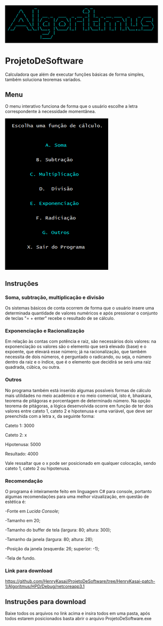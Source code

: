 ![](logocerta.PNG)
# ProjetoDeSoftware
Calculadora que além de executar funções básicas de forma simples, também soluciona teoremas variados.

## Menu
O menu interativo funciona de forma que o usuário escolhe a letra correspondente à necessidade momentânea.

![](menucerto.PNG)


## Instruções
### Soma, subtração, multiplicação e divisão
Os sistemas básicos de conta ocorrem de forma que o usuário insere uma determinada quantidade de valores numéricos e após pressionar o conjunto de teclas "= + enter" recebe o resultado de se cálculo.

### Exponenciação e Racionalização
Em relação às contas com potência e raiz, são necessários dois valores: na exponenciação os valores são o elemento que será elevado (base) e o expoente, que elevará esse número; já na racionalização, que também necessita de dois números, é perguntado o radicando, ou seja, o número dentro da raiz e o índice, que é o elemento que decidirá se será uma raiz quadrada, cúbica, ou outra.

### Outros
No programa também está inserido algumas possíveis formas de cálculo mais utilidades no meio acadêmico e no meio comercial, isto é, bhaskara, teorema de pitágoras e porcentagem de determinado número.
Na opção teorema de pitágoras, a lógica desenvolvida ocorre em função de ter dois valores entre cateto 1, cateto 2 e hipotenusa e uma variável, que deve ser preenchida com a letra x, da seguinte forma:

Cateto 1: 3000

Cateto 2: x

Hipotenusa: 5000

Resultado: 4000

Vale ressaltar que o x pode ser posicionado em qualquer colocação, sendo cateto 1, cateto 2 ou hipotenusa.

### Recomendação
O programa é inteiramente feito em linguagem C# para console, portanto algumas recomendações para uma melhor vizualização, em questão de estética é:

-Fonte em _Lucida Console_;

-Tamanho em 20;

-Tamanho do buffer de tela (largura: 80; altura: 300);

-Tamanho da janela (largura: 80; altura: 28);

-Posição da janela (esquerda: 26; superior: -1);

-Tela de fundo.

### Link para download
<https://github.com/HenryKasai/ProjetoDeSoftware/tree/HenryKasai-patch-1/Algoritmus/HPD/Debug/netcoreapp3.1>

## Instruções para download
Baixe todos os arquivos no link acima e insira todos em uma pasta, após todos estarem posicionados basta abrir o arquivo ProjetoDeSoftware.exe


  
  



